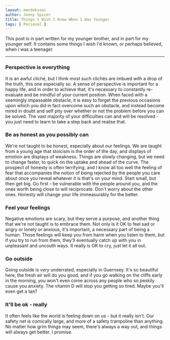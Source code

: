 ```yaml
---
layout: mendokusai
author: Jonny Spicer
title: Things I Wish I Knew When I Was Younger
tags: [ Personal ]
---
```

This post is in part written for my younger brother, and in part for my younger self. It contains some things I wish I'd known, or
perhaps believed, when I was a teenager.

---

### Perspective is everything

It is an awful cliché, but I think most such clichés are imbued with a drop of the truth, this one especially so. A sense of perspective is important for a happy life, and in order to achieve that, it's necessary to constantly re-evaluate and be mindful
of your current position. When faced with a seemingly impassable obstacle, it is easy to forget the previous occasions upon which
you did in fact overcome such an obstacle, and instead become mired in doubt and self pity over whether or not the problem before
you can be solved. The vast majority of your difficulties can and will be resolved - you just need to learn to take a step back and
realise that.

### Be as honest as you possibly can

We're not taught to be honest, especially about our feelings. We are taught from a young age that stoicism is the order of the day,
and displays of emotion are displays of weakness. Things are slowly changing, but we need to change faster, to quick on the uptake and ahead of the curve. The prospect of honesty is often terrifying, and I know all too well the feeling of fear that accompanies the
notion of being rejected by the people you care about once you reveal whatever it is that's on your mind. Start small, but then get
big. Go first - be vulnerable with the people around you, and the ones worth being close to will reciprocate. Don't worry about the 
other ones. Honesty will change your life immeasurably for the better.

### Feel your feelings

Negative emotions are scary, but they serve a purpose, and another thing that we're not taught is to embrace them. Not only is it OK
to feel sad or angry or lonely or anxious, it's important, a necessary part of being a human. Those feelings will keep you from harm
when you listen to them, but if you try to run from them, they'll eventually catch up with you in unpleasant and uncouth ways. It really is OK to cry, just let it all out.

### Go outside

Going outside is *very* underrated, especially in Guernsey. It's so beautiful here, the fresh air will do you good, and if you go
walking on the cliffs early in the morning, you won't even come across any people who so peskily cause you anxiety. The vitamin D will stop you getting so tired. Maybe you'll even get a tan?

### It'll be ok - really

It often feels like the world is feeling down on us - but it really isn't. Our safety net is comically large, and more of a safety
trampoline than anything. No matter how grim things may seem, there's always a way out, and things will always get better. I promise.